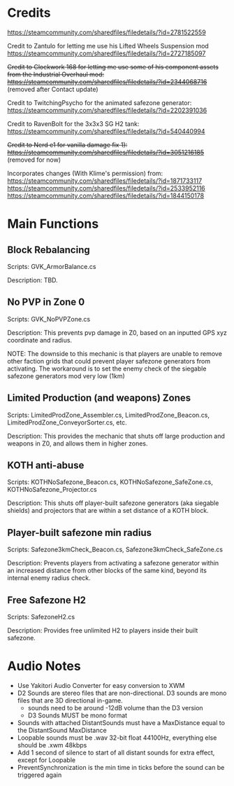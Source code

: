 # Credits
https://steamcommunity.com/sharedfiles/filedetails/?id=2781522559

Credit to Zantulo for letting me use his Lifted Wheels Suspension mod https://steamcommunity.com/sharedfiles/filedetails/?id=2727185097

~~Credit to Clockwork 168 for letting me use some of his component assets from the Industrial Overhaul mod: https://steamcommunity.com/sharedfiles/filedetails/?id=2344068716~~ (removed after Contact update)

Credit to TwitchingPsycho for the animated safezone generator: https://steamcommunity.com/sharedfiles/filedetails/?id=2202391036

Credit to RavenBolt for the 3x3x3 SG H2 tank: https://steamcommunity.com/sharedfiles/filedetails/?id=540440994

~~Credit to Nerd e1 for vanilla damage fix 1): https://steamcommunity.com/sharedfiles/filedetails/?id=3051216185~~ (removed for now)

Incorporates changes (With Klime's permission) from:
https://steamcommunity.com/sharedfiles/filedetails/?id=1871733117
https://steamcommunity.com/sharedfiles/filedetails/?id=2533952116
https://steamcommunity.com/sharedfiles/filedetails/?id=1844150178

# Main Functions
## Block Rebalancing
Scripts: GVK_ArmorBalance.cs

Description: TBD.
## No PVP in Zone 0
Scripts: GVK_NoPVPZone.cs

Description: This prevents pvp damage in Z0, based on an inputted GPS xyz coordinate and radius. 

NOTE: The downside to this mechanic is that players are unable to remove other faction grids that could prevent player safezone generators from activating. The workaround is to set the enemy check of the siegable safezone generators mod very low (1km)
## Limited Production (and weapons) Zones
Scripts: LimitedProdZone_Assembler.cs, LimitedProdZone_Beacon.cs, LimitedProdZone_ConveyorSorter.cs, etc.

Description: This provides the mechanic that shuts off large production and weapons in Z0, and allows them in higher zones.
## KOTH anti-abuse
Scripts: KOTHNoSafezone_Beacon.cs, KOTHNoSafezone_SafeZone.cs, KOTHNoSafezone_Projector.cs

Description: This shuts off player-built safezone generators (aka siegable shields) and projectors that are within a set distance of a KOTH block.
## Player-built safezone min radius
Scripts: Safezone3kmCheck_Beacon.cs, Safezone3kmCheck_SafeZone.cs

Description: Prevents players from activating a safezone generator within an increased distance from other blocks of the same kind, beyond its internal enemy radius check.
## Free Safezone H2
Scripts: SafezoneH2.cs

Description: Provides free unlimited H2 to players inside their built safezone.
# Audio Notes
- Use Yakitori Audio Converter for easy conversion to XWM
- D2 Sounds are stereo files that are non-directional. D3 sounds are mono files that are 3D directional in-game.
  - sounds need to be around -12dB volume than the D3 version
  - D3 Sounds MUST be mono format
- Sounds with attached DistantSounds must have a MaxDistance equal to the DistantSound MaxDistance
- Loopable sounds must be .wav 32-bit float 44100Hz, everything else should be .xwm 48kbps
- Add 1 second of silence to start of all distant sounds for extra effect, except for Loopable
- PreventSynchronization is the min time in ticks before the sound can be triggered again
